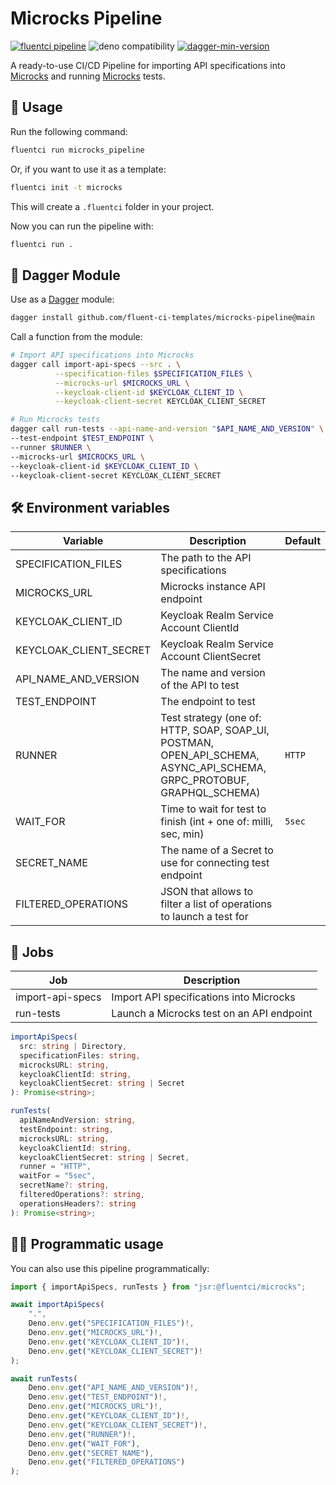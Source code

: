 # Microcks Pipeline

[![fluentci pipeline](https://img.shields.io/badge/dynamic/json?label=pkg.fluentci.io&labelColor=%23000&color=%23460cf1&url=https%3A%2F%2Fapi.fluentci.io%2Fv1%2Fpipeline%2Fmicrocks_pipeline&query=%24.version)](https://pkg.fluentci.io/microcks_pipeline)
![deno compatibility](https://shield.deno.dev/deno/^1.37)
[![dagger-min-version](https://img.shields.io/badge/dagger-v0.10.0-blue?color=3D66FF&labelColor=000000)](https://dagger.io)

A ready-to-use CI/CD Pipeline for importing API specifications into [Microcks](https://microcks.io/) and running [Microcks](https://microcks.io/) tests.

## 🚀 Usage

Run the following command:

```bash
fluentci run microcks_pipeline
```

Or, if you want to use it as a template:

```bash
fluentci init -t microcks
```

This will create a `.fluentci` folder in your project.

Now you can run the pipeline with:

```bash
fluentci run .
```

## 🧩 Dagger Module

Use as a [Dagger](https://dagger.io) module:

```bash
dagger install github.com/fluent-ci-templates/microcks-pipeline@main
```

Call a function from the module:

```bash
# Import API specifications into Microcks
dagger call import-api-specs --src . \
          --specification-files $SPECIFICATION_FILES \
          --microcks-url $MICROCKS_URL \
          --keycloak-client-id $KEYCLOAK_CLIENT_ID \
          --keycloak-client-secret KEYCLOAK_CLIENT_SECRET

# Run Microcks tests
dagger call run-tests --api-name-and-version "$API_NAME_AND_VERSION" \
--test-endpoint $TEST_ENDPOINT \
--runner $RUNNER \
--microcks-url $MICROCKS_URL \
--keycloak-client-id $KEYCLOAK_CLIENT_ID \
--keycloak-client-secret KEYCLOAK_CLIENT_SECRET
```

## 🛠️ Environment variables

| Variable          | Description               | Default    |
| ----------------- | ------------------------- | ---------- |
| SPECIFICATION_FILES | The path to the API specifications |  |
| MICROCKS_URL | Microcks instance API endpoint |  |
| KEYCLOAK_CLIENT_ID | Keycloak Realm Service Account ClientId |  |
| KEYCLOAK_CLIENT_SECRET | Keycloak Realm Service Account ClientSecret |  |
| API_NAME_AND_VERSION | The name and version of the API to test |  |
| TEST_ENDPOINT | The endpoint to test |  |
| RUNNER | Test strategy (one of: HTTP, SOAP, SOAP_UI, POSTMAN, OPEN_API_SCHEMA, ASYNC_API_SCHEMA, GRPC_PROTOBUF, GRAPHQL_SCHEMA) | `HTTP` |
| WAIT_FOR | Time to wait for test to finish (int + one of: milli, sec, min) | `5sec` |
| SECRET_NAME | The name of a Secret to use for connecting test endpoint |  |
| FILTERED_OPERATIONS | JSON that allows to filter a list of operations to launch a test for |  |



## 📝 Jobs

| Job              | Description                               |
| ---------------- | ----------------------------------------- |
| import-api-specs | Import API specifications into Microcks   |
| run-tests        | Launch a Microcks test on an API endpoint |

```typescript
importApiSpecs(
  src: string | Directory,
  specificationFiles: string,
  microcksURL: string,
  keycloakClientId: string,
  keycloakClientSecret: string | Secret
): Promise<string>;

runTests(
  apiNameAndVersion: string,
  testEndpoint: string,
  microcksURL: string,
  keycloakClientId: string,
  keycloakClientSecret: string | Secret,
  runner = "HTTP",
  waitFor = "5sec",
  secretName?: string,
  filteredOperations?: string,
  operationsHeaders?: string
): Promise<string>;
```

## 👨‍💻 Programmatic usage

You can also use this pipeline programmatically:

```ts
import { importApiSpecs, runTests } from "jsr:@fluentci/microcks";

await importApiSpecs(
    ".",
    Deno.env.get("SPECIFICATION_FILES")!,
    Deno.env.get("MICROCKS_URL")!,
    Deno.env.get("KEYCLOAK_CLIENT_ID")!,
    Deno.env.get("KEYCLOAK_CLIENT_SECRET")!
);

await runTests(
    Deno.env.get("API_NAME_AND_VERSION")!,
    Deno.env.get("TEST_ENDPOINT")!,
    Deno.env.get("MICROCKS_URL")!,
    Deno.env.get("KEYCLOAK_CLIENT_ID")!,
    Deno.env.get("KEYCLOAK_CLIENT_SECRET")!,
    Deno.env.get("RUNNER")!,
    Deno.env.get("WAIT_FOR"),
    Deno.env.get("SECRET_NAME"),
    Deno.env.get("FILTERED_OPERATIONS")
);
```

